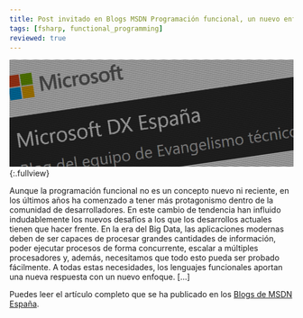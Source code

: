 ```yaml
---
title: Post invitado en Blogs MSDN Programación funcional, un nuevo enfoque
tags: [fsharp, functional_programming]
reviewed: true
---
```

![Microsoft DX Spain](/img/microsoft-dx-spain.png){:.fullview}

Aunque la programación funcional no es un concepto nuevo ni reciente, en los últimos años ha comenzado a tener más protagonismo dentro de la comunidad de desarrolladores. En este cambio de tendencia han influido indudablemente los nuevos desafíos a los que los desarrollos actuales tienen que hacer frente. En la era del Big Data, las aplicaciones modernas deben de ser capaces de procesar grandes cantidades de información, poder ejecutar procesos de forma concurrente, escalar a múltiples procesadores y, además, necesitamos que todo esto pueda ser probado fácilmente. A todas estas necesidades, los lenguajes funcionales aportan una nueva respuesta con un nuevo enfoque. \[…\]

Puedes leer el artículo completo que se ha publicado en los [Blogs de MSDN España](https://web.archive.org/web/20150215121818/http://blogs.msdn.com/b/esmsdn/archive/2015/02/13/post-invitado-programaci-243-n-funcional-un-nuevo-enfoque.aspx).
